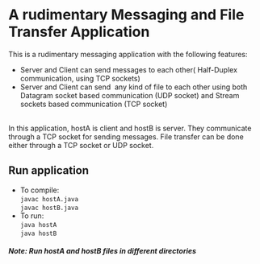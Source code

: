 # A rudimentary Messaging and File Transfer Application
This is a rudimentary messaging application with the following features:
* Server and Client can send messages to each other(​ Half-Duplex​ communication, using TCP sockets)
* Server and Client can send ​ any kind​ of file to each other using both Datagram socket based communication (UDP socket) and Stream sockets based communication (TCP socket)
<br>
In this application, hostA is client and hostB is server. They communicate through a TCP socket for sending messages. File transfer can be done either through a TCP socket or UDP socket.
<br>

## Run application
* To compile: <br>
`javac hostA.java` <br>
`javac hostB.java`<br>
* To run:<br>
`java hostA` <br>
`java hostB`<br>

##### Note: Run hostA and hostB files in different directories

 

